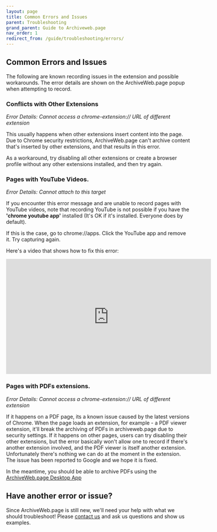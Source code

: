 ```yaml
---
layout: page
title: Common Errors and Issues
parent: Troubleshooting
grand_parent: Guide to Archiveweb.page
nav_order: 1
redirect_from: /guide/troubleshooting/errors/
---
```


## Common Errors and Issues

The following are known recording issues in the extension and possible workarounds. The error details are shown on the ArchiveWeb.page popup when attempting to record.

### Conflicts with Other Extensions

*Error Details: Cannot access a chrome-extension:// URL of different extension*

This usually happens when other extensions insert content into the page. Due to Chrome security restrictions, ArchiveWeb.page can't archive
content that's inserted by other extensions, and that results in this error.

As a workaround, try disabling all other extensions or create a browser profile without any other extensions installed, and then try again.


### Pages with YouTube Videos.

*Error Details: Cannot attach to this target*

If you encounter this error message and are unable to record pages with YouTube videos, note that recording YouTube is not possible if you have the <b>'chrome youtube app'</b> installed (It's OK if it's installed. Everyone does by default).

If this is the case, go to chrome://apps. Click the YouTube app and remove it. Try capturing again.

Here's a video that shows how to fix this error:

<iframe width="560" height="315" src="https://www.youtube.com/embed/X2j27XeOp_0" frameborder="0" allow="accelerometer; autoplay; clipboard-write; encrypted-media; gyroscope; picture-in-picture" allowfullscreen></iframe>


### Pages with PDFs extensions.

*Error Details: Cannot access a chrome-extension:// URL of different extension*

If it happens on a PDF page, its a known issue caused by the latest versions of Chrome. When the page loads an extension, for example - a PDF viewer extension, it'll break the archiving of PDFs in archiveweb.page due to security settings. If it happens on other pages, users can try disabling their other extensions, but the error basically won't allow one to record if there's another extension involved, and the PDF viewer is itself another extension. Unfortunately there's nothing we can do at the moment in the extension. The issue has been reported to Google and we hope it is fixed.

In the meantime, you should be able to archive PDFs using the [ArchiveWeb.page Desktop App](https://github.com/webrecorder/archiveweb.page/releases/latest)

## Have another error or issue?
Since ArchiveWeb.page is still new, we'll need your help with what we should troubleshoot! Please [contact us](/guide/contact) and ask us questions and show us examples.
